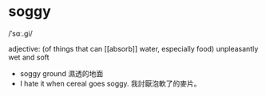 # soggy
 /ˈsɑː.ɡi/
 
 adjective:
 (of things that can [[absorb]] water, especially food) unpleasantly wet and soft
 
- soggy ground
濕透的地面
- I hate it when cereal goes soggy.
我討厭泡軟了的麥片。